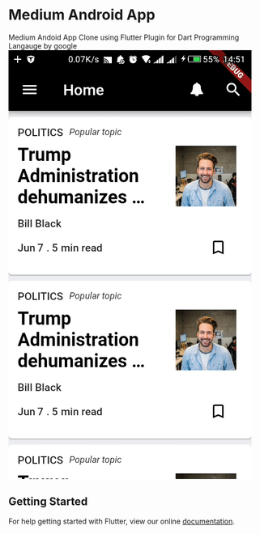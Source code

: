 # Medium Android App

Medium Andoid App Clone using Flutter Plugin for Dart Programming Langauge by google
![alt text](lib/screenshots/video-gif.gif "Description goes here")

## Getting Started

For help getting started with Flutter, view our online
[documentation](https://flutter.io/).
